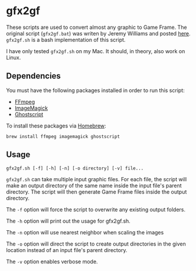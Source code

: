 gfx2gf
======
These scripts are used to convert almost any graphic to Game Frame.
The original script (`gfx2gf.bat`) was writen by Jeremy Williams and
posted [here][1]. `gfx2gf.sh` is a bash implementation of this script.

I have only tested `gfx2gf.sh` on my Mac. It should, in theory, also
work on Linux.

Dependencies
------------
You must have the following packages installed in order to run this
script:

 - [FFmpeg][2]
 - [ImageMagick][3]
 - [Ghostscript][4]

To install these packages via [Homebrew][5]:

    brew install ffmpeg imagemagick ghostscript

Usage
-----

    gfx2gf.sh [-f] [-h] [-n] [-o directory] [-v] file...

`gfx2gf.sh` can take multiple input graphic files. For each file,
the script will make an output directory of the same name inside the
input file's parent directory. The script will then generate Game
Frame files inside the output directory.

The `-f` option will force the script to overwrite any existing
output folders.

The `-h` option will print out the usage for gfx2gf.sh.

The `-n` option will use nearest neighbor when scaling the images

The `-o` option will direct the script to create output directories
in the given location instead of an input file's parent directory.

The `-v` option enables verbose mode.


  [1]: http://ledseq.com/forums/topic/graphic-conversion-tool-gfx2gf/#post-1220
  [2]: https://www.ffmpeg.org/
  [3]: http://www.imagemagick.org/
  [4]: http://www.ghostscript.com/
  [5]: http://brew.sh/
